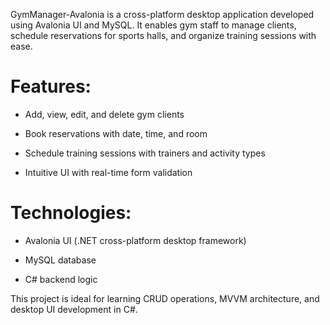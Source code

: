 GymManager-Avalonia is a cross-platform desktop application developed using Avalonia UI and MySQL. It enables gym staff to manage clients, schedule reservations for sports halls, and organize training sessions with ease.

# Features:

  - Add, view, edit, and delete gym clients
  
  - Book reservations with date, time, and room
  
  - Schedule training sessions with trainers and activity types
  
  - Intuitive UI with real-time form validation

# Technologies:

  - Avalonia UI (.NET cross-platform desktop framework)

  - MySQL database

  - C# backend logic

This project is ideal for learning CRUD operations, MVVM architecture, and desktop UI development in C#.
